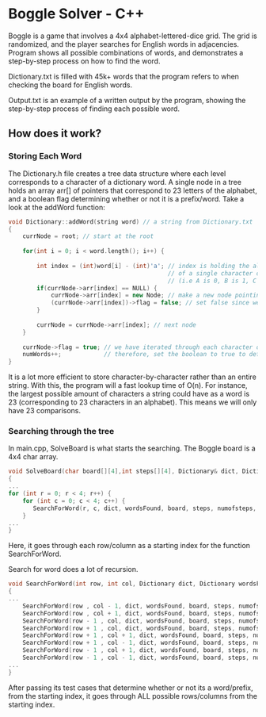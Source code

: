 # Boggle Solver - C++
Boggle is a game that involves a 4x4 alphabet-lettered-dice grid. The grid is randomized, and the player searches for English words in adjacencies. Program shows all possible combinations of words, and demonstrates a step-by-step process on how to find the word.

Dictionary.txt is filled with 45k+ words that the program refers to when checking the board for English words.

Output.txt is an example of a written output by the program, showing the step-by-step process of finding each possible word.

## How does it work?

### Storing Each Word
The Dictionary.h file creates a tree data structure where each level corresponds to a character of a dictionary word. A single node in a tree holds an array arr[] of pointers that correspond to 23 letters of the alphabet, and a boolean flag determining whether or not it is a prefix/word. Take a look at the addWord function:
```C++
void Dictionary::addWord(string word) // a string from Dictionary.txt
{
    currNode = root; // start at the root
    
    for(int i = 0; i < word.length(); i++) {
        
        int index = (int)word[i] - (int)'a'; // index is holding the alphabetical position
                                             // of a single character of word 
                                             // (i.e A is 0, B is 1, C is 2...)  
        if(currNode->arr[index] == NULL) {   
            currNode->arr[index] = new Node; // make a new node pointing to the corresponding letter in array
            (currNode->arr[index])->flag = false; // set false since we're not done itereting through word
        }
        
        currNode = currNode->arr[index]; // next node
    }
    
    currNode->flag = true; // we have iterated through each character of the word
    numWords++;            // therefore, set the boolean to true to define as a word
}
```
It is a lot more efficient to store character-by-character rather than an entire string. With this, the program will a fast lookup time of O(n). For instance, the largest possible amount of characters a string could have as a word is 23 (corresponding to 23 characters in an alphabet). This means we will only have 23 comparisons. 

### Searching through the tree
In main.cpp, SolveBoard is what starts the searching. The Boggle board is a 4x4 char array. 
```C++
void SolveBoard(char board[][4],int steps[][4], Dictionary& dict, Dictionary& wordsFound, bool printBoard)
{
...
for (int r = 0; r < 4; r++) {
    for (int c = 0; c < 4; c++) {
       SearchForWord(r, c, dict, wordsFound, board, steps, numofsteps, currPrefix, printBoard, output);
    }
...
}
```
Here, it goes through each row/column as a starting index for the function SearchForWord.

Search for word does a lot of recursion.
```C++
void SearchForWord(int row, int col, Dictionary dict, Dictionary wordsFound, char board[][4], int steps[][4], int numofsteps, string currPrefix, bool printBoard, ofstream& output)
{
...
    SearchForWord(row , col - 1, dict, wordsFound, board, steps, numofsteps, currPrefix, printBoard, output);
    SearchForWord(row , col + 1, dict, wordsFound, board, steps, numofsteps, currPrefix, printBoard, output);
    SearchForWord(row - 1 , col, dict, wordsFound, board, steps, numofsteps, currPrefix, printBoard, output);
    SearchForWord(row + 1 , col, dict, wordsFound, board, steps, numofsteps, currPrefix, printBoard, output);
    SearchForWord(row + 1 , col + 1, dict, wordsFound, board, steps, numofsteps, currPrefix, printBoard, output);
    SearchForWord(row + 1 , col - 1, dict, wordsFound, board, steps, numofsteps, currPrefix, printBoard, output);
    SearchForWord(row - 1 , col + 1, dict, wordsFound, board, steps, numofsteps, currPrefix, printBoard, output);
    SearchForWord(row - 1 , col - 1, dict, wordsFound, board, steps, numofsteps, currPrefix, printBoard, output);
...
}
```
After passing its test cases that determine whether or not its a word/prefix, from the starting index, it goes through ALL possible rows/columns from the starting index.

